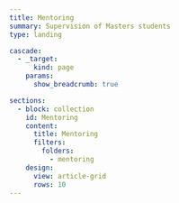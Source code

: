 ```yaml
---
title: Mentoring
summary: Supervision of Masters students
type: landing

cascade:
  - _target:
      kind: page
    params:
      show_breadcrumb: true

sections:
  - block: collection
    id: Mentoring
    content:
      title: Mentoring
      filters:
        folders:
          - mentoring
    design:
      view: article-grid
      rows: 10
---
```


